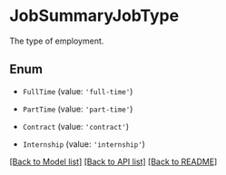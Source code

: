 # JobSummaryJobType

The type of employment.

## Enum

* `FullTime` (value: `'full-time'`)

* `PartTime` (value: `'part-time'`)

* `Contract` (value: `'contract'`)

* `Internship` (value: `'internship'`)

[[Back to Model list]](../README.md#documentation-for-models) [[Back to API list]](../README.md#documentation-for-api-endpoints) [[Back to README]](../README.md)
